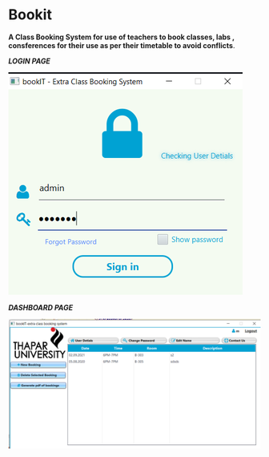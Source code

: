 # Bookit
**A Class Booking System for use of teachers to book classes, labs , consferences for their use as per their timetable to avoid conflicts**.

_**LOGIN PAGE**_

![LOGIN PAGE SCRRENSHOT](https://github.com/kanchitbajaj8070/Bookit/blob/master/login.PNG)


_**DASHBOARD PAGE**_

![DASHBOARD PAGE SCRRENSHOT](https://github.com/kanchitbajaj8070/Bookit/blob/master/dashboard.PNG)
